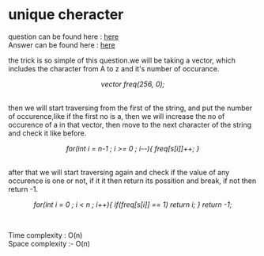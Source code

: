 # unique cheracter

question can be found here : <a href="https://github.com/chaltidutta/DSC-NSEC-Algorithms/blob/master/2.%20String/unique_char/unique_char.md"> here </a> <br>
Answer can be found here : <a href="https://github.com/chaltidutta/DSC-NSEC-Algorithms/blob/master/2.%20String/unique_char/Unique_Character_chalti.cpp">here </a><br>

the trick is so simple of this question.we will be taking a vector, which includes the character from
A to z and it's number of occurance.

<p align="center"><i>
 vector<int> freq(256, 0);</p><br></i>
then we will start traversing from the first of the string, and put the number of occurence,like if 
the first no is a, then we will increase the no of occurence of a in that vector, then move to the next
character of the string and check it like before.

<p align="center"><i>
for(int i = n-1 ; i >= 0 ; i--){
        freq[s[i]]++;
 } </i></p><br>
after that we will start traversing again and check if the value of any occurence is one or not, if it it then 
return its possition and break, if not then return -1.

<p align="center"><i>
for(int i = 0 ; i < n ; i++){
        if(freq[s[i]] == 1)
            return i;
    }
                     return -1; </i></p><br>

Time complexity : O(n) <br>
Space complexity :- O(n)
